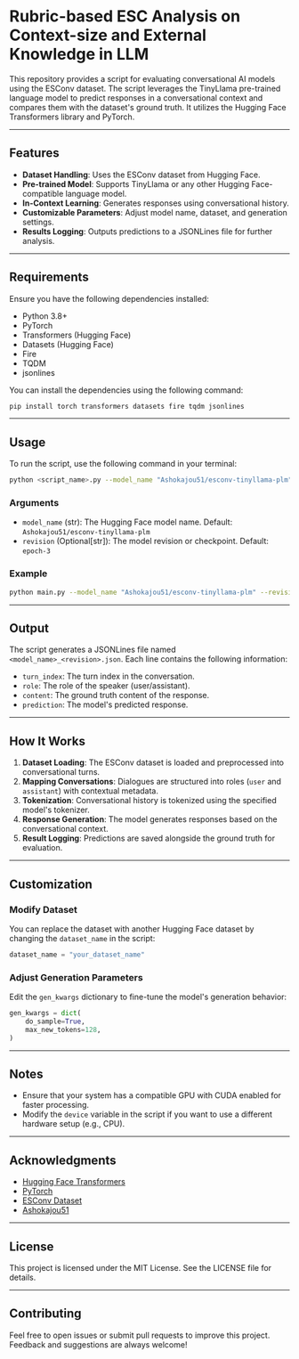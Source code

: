 # Rubric-based ESC Analysis on Context-size and External Knowledge in LLM

This repository provides a script for evaluating conversational AI models using the ESConv dataset. The script leverages the TinyLlama pre-trained language model to predict responses in a conversational context and compares them with the dataset's ground truth. It utilizes the Hugging Face Transformers library and PyTorch.

---

## Features
- **Dataset Handling**: Uses the ESConv dataset from Hugging Face.
- **Pre-trained Model**: Supports TinyLlama or any other Hugging Face-compatible language model.
- **In-Context Learning**: Generates responses using conversational history.
- **Customizable Parameters**: Adjust model name, dataset, and generation settings.
- **Results Logging**: Outputs predictions to a JSONLines file for further analysis.

---

## Requirements

Ensure you have the following dependencies installed:

- Python 3.8+
- PyTorch
- Transformers (Hugging Face)
- Datasets (Hugging Face)
- Fire
- TQDM
- jsonlines

You can install the dependencies using the following command:

```bash
pip install torch transformers datasets fire tqdm jsonlines
```

---

## Usage

To run the script, use the following command in your terminal:

```bash
python <script_name>.py --model_name "Ashokajou51/esconv-tinyllama-plm" --revision "epoch-3"
```

### Arguments

- `model_name` (str): The Hugging Face model name. Default: `Ashokajou51/esconv-tinyllama-plm`
- `revision` (Optional[str]): The model revision or checkpoint. Default: `epoch-3`

### Example

```bash
python main.py --model_name "Ashokajou51/esconv-tinyllama-plm" --revision "epoch-3"
```

---

## Output

The script generates a JSONLines file named `<model_name>_<revision>.json`. Each line contains the following information:

- `turn_index`: The turn index in the conversation.
- `role`: The role of the speaker (user/assistant).
- `content`: The ground truth content of the response.
- `prediction`: The model's predicted response.

---

## How It Works

1. **Dataset Loading**: The ESConv dataset is loaded and preprocessed into conversational turns.
2. **Mapping Conversations**: Dialogues are structured into roles (`user` and `assistant`) with contextual metadata.
3. **Tokenization**: Conversational history is tokenized using the specified model's tokenizer.
4. **Response Generation**: The model generates responses based on the conversational context.
5. **Result Logging**: Predictions are saved alongside the ground truth for evaluation.

---

## Customization

### Modify Dataset
You can replace the dataset with another Hugging Face dataset by changing the `dataset_name` in the script:

```python
dataset_name = "your_dataset_name"
```

### Adjust Generation Parameters
Edit the `gen_kwargs` dictionary to fine-tune the model's generation behavior:

```python
gen_kwargs = dict(
    do_sample=True,
    max_new_tokens=128,
)
```

---

## Notes
- Ensure that your system has a compatible GPU with CUDA enabled for faster processing.
- Modify the `device` variable in the script if you want to use a different hardware setup (e.g., CPU).

---

## Acknowledgments

- [Hugging Face Transformers](https://huggingface.co/transformers/)
- [PyTorch](https://pytorch.org/)
- [ESConv Dataset](https://huggingface.co/datasets/Ashokajou51/ESConv_Original)
- [Ashokajou51](https://huggingface.co/Ashokajou51)

---

## License

This project is licensed under the MIT License. See the LICENSE file for details.

---

## Contributing

Feel free to open issues or submit pull requests to improve this project. Feedback and suggestions are always welcome!

